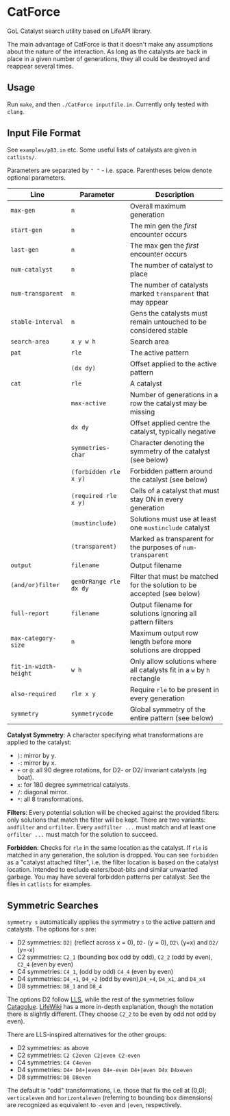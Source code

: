 # CatForce
GoL Catalyst search utility based on LifeAPI library.

The main advantage of CatForce is that it doesn't make any assumptions
about the nature of the interaction. As long as the catalysts are back
in place in a given number of generations, they all could be destroyed
and reappear several times.

<!-- The torus centre is `(0, 0)` and left upper corner is `(-32, -->
<!-- -32)` and lower right corner is `(31,31)`. It has the same Y axis as -->
<!-- Golly (up is negative Y). -->

Usage
--
Run `make`, and then `./CatForce inputfile.in`. Currently only tested with `clang`.

Input File Format
--
See `examples/p83.in` etc. Some useful lists of catalysts are given in `catlists/`.

Parameters are separated by `" "` - i.e. space. Parentheses below
denote optional parameters.

| Line                  | Parameter              | Description                                                             |
|-----------------------|------------------------|-------------------------------------------------------------------------|
| `max-gen`             | `n`                    | Overall maximum generation                                              |
| `start-gen`           | `n`                    | The min gen the _first_ encounter occurs                                |
| `last-gen`            | `n`                    | The max gen the _first_ encounter occurs                                |
| `num-catalyst`        | `n`                    | The number of catalyst to place                                         |
| `num-transparent`     | `n`                    | The number of catalysts marked `transparent` that may appear            |
| `stable-interval`     | `n`                    | Gens the catalysts must remain untouched to be considered stable        |
| `search-area`         | `x y w h`              | Search area                                                             |
| `pat`                 | `rle`                  | The active pattern                                                      |
|                       | `(dx dy)`              | Offset applied to the active pattern                                    |
| `cat `                | `rle`                  | A catalyst                                                              |
|                       | `max-active`           | Number of generations in a row the catalyst may be missing              |
|                       | `dx dy`                | Offset applied centre the catalyst, typically negative                  |
|                       | `symmetries-char`      | Character denoting the symmetry of the catalyst (see below)             |
|                       | `(forbidden rle x y)`  | Forbidden pattern around the catalyst (see below)                       |
|                       | `(required rle x y)`   | Cells of a catalyst that must stay ON in every generation               |
|                       | `(mustinclude)`        | Solutions must use at least one `mustinclude` catalyst                  |
|                       | `(transparent)`        | Marked as transparent for the purposes of `num-transparent`             |
| `output`              | `filename`             | Output filename                                                         |
| `(and/or)filter`      | `genOrRange rle dx dy` | Filter that must be matched for the solution to be accepted (see below) |
| `full-report`         | `filename`             | Output filename for solutions ignoring all pattern filters              |
| `max-category-size`   | `n`                    | Maximum output row length before more solutions are dropped             |
| `fit-in-width-height` | `w h`                  | Only allow solutions where all catalysts fit in a `w` by `h` rectangle  |
| `also-required`       | `rle x y`              | Require `rle` to be present in every generation                         |
| `symmetry`            | `symmetrycode`         | Global symmetry of the entire pattern (see below)                       |

**Catalyst Symmetry**: A character specifying what transformations are
applied to the catalyst:
- `|`: mirror by y.
- `-`: mirror by x.
- `+` or `@`: all 90 degree rotations, for D2- or D2/ invariant catalysts (eg boat).
- `x`: for 180 degree symmetrical catalysts.
- `/`: diagonal mirror.
- `*`: all 8 transformations.

**Filters**: Every potential solution will be checked against the
provided filters: only solutions that match the filter will be
kept. There are two variants: `andfilter` and `orfilter`. Every
`andfilter ...` must match and at least one `orfilter ...` must match
for the solution to succeed.

**Forbidden**: Checks for `rle` in the same location as the
catalyst. If `rle` is matched in any generation, the solution is
dropped. You can see `forbidden` as a "catalyst attached filter",
i.e. the filter location is based on the catalyst location. Intended
to exclude eaters/boat-bits and similar unwanted garbage. You may have
several forbidden patterns per catalyst. See the files in `catlists`
for examples.

<!-- Combining Results -->
<!-- --- -->

<!-- `combine-results yes [<survive-0> <survive-1> ...]` -->

<!-- If this feature is enabled the search will at first ignore all filters -->
<!-- and survival inputs, and will search all the possible catalysts. Then -->
<!-- it will try to combine all the found catalysts in all possible -->
<!-- combinations, and only then will filter by `survive-i` and apply the -->
<!-- filters to exclude them from the final report. -->

<!-- This feature will generate report as follows: -->

<!-- - `output.rle` - all the possible catalysts. -->
<!-- - `output.rle_Combined*.rle` - will generate all combined reports. -->
<!-- - `output.rle_Final.rle` - the final report. **This is the main output.** -->

<!-- Optional survival filter per "iteration" are added. Combine works as -->
<!-- follows: each time it start from the initial search results (combine -->
<!-- by default uses survive count = 1), and tries to add catalyst from -->
<!-- those results. Sometimes one could get explosion, if the interaction -->
<!-- is very potent. So filter is added to limit the combine, by surviving -->
<!-- count (if something doesn't survive with two catalyst for 5 -->
<!-- iterations, it's probably junk - so CatForce will filter it on the -->
<!-- second combine iteration and not in the end). -->

<!-- This allows faster and more efficient combine operation with very -->
<!-- potent conduits which otherwise would overflow the system, with many -->
<!-- useless catalysts. -->

<!-- **NOTE** Recommended for use only for `num-catalyst` = 1 or 2 -->

<!-- **NOTE** See 4.in file for example.  -->

<!-- **NOTE** CatForce will use the last `survive-i` as the default from -->
<!-- that point on. If you don't enter any numbers it will use survival -->
<!-- count 1, and will filter only when finish all possible combinations. -->

Symmetric Searches
---


`symmetry s` automatically applies the symmetry `s` to the active
pattern and catalysts. The options for `s` are:
- D2 symmetries: `D2|` (reflect across x = 0), `D2-` (y = 0), `D2\` (y=x) and `D2/` (y=-x)
- C2 symmetries: `C2_1` (bounding box odd by odd), `C2_2` (odd by even), `C2_4` (even by even)
- C4 symmetries: `C4_1`, (odd by odd) `C4_4` (even by even)
- D4 symmetries: `D4_+1`, `D4_+2` (odd by even),`D4_+4`, `D4_x1`, and `D4_x4`
- D8 symmetries: `D8_1` and `D8_4`

The options D2 follow
[LLS](https://gitlab.com/OscarCunningham/logic-life-search), while the
rest of the symmetries follow
[Catagolue](https://catagolue.hatsya.com/census). [LifeWiki](https://conwaylife.com/wiki/Static_symmetry)
has a more in-depth explanation, though the notation there is slightly
different. (They choose `C2_2` to be even by odd not odd by even).

There are LLS-inspired alternatives for the other groups:
- D2 symmetries: as above
- C2 symmetries: `C2 C2even C2|even C2-even`
- C4 symmetries: `C4 C4even`
- D4 symmetries: `D4+ D4+|even D4+-even D4+|even D4x D4xeven`
- D8 symmetries: `D8 D8even`

The default is "odd" transformations, i.e. those that fix the cell at
(0,0); `verticaleven` and `horizontaleven` (referring to bounding box
dimensions) are recognized as equivalent to `-even` and `|even`,
respectively.
